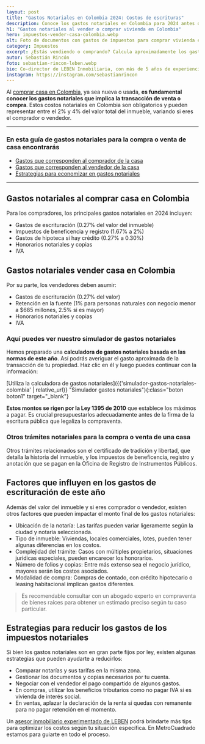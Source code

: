 ```yaml
---
layout: post
title: "Gastos Notariales en Colombia 2024: Costos de escrituras"
description: Conoce los gastos notariales en Colombia para 2024 antes de vender o comprar casa. Simulador de gastos de escrituración, registro, retención, impuestos
h1: "Gastos notariales al vender o comprar vivienda en Colombia"
hero: impuestos-vender-casa-colombia.webp
alt: Foto de documentos con gastos de impuestos para comprar vivienda en Colombia
category: Impuestos
excerpt: ¿Estás vendiendo o comprando? Calcula aproximadamente los gastos notariales de tu vivienda. Costos fijos, variables y tips para pagar menos.
autor: Sebastián Rincón
foto: sebastian-rincon-leben.webp
bio: Co-director de LEBEN Inmobiliaria, con más de 5 años de experiencia en el mercado de propiedades de Fusagasugá. Disfruta compartiendo lo que lo enamora de vivir en esta floreciente ciudad.
instagram: https://instagram.com/sebastianrincon
---
```

Al [comprar casa en Colombia]({{'ventas-casas-y-apartamentos'|relative_url}}), ya sea nueva o usada, **es fundamental conocer los gastos notariales que implica la transacción de venta o compra**. Estos costos notariales en Colombia son obligatorios y pueden representar entre el 2% y 4% del valor total del inmueble, variando si eres el comprador o vendedor.

-----

### En esta guía de gastos notariales para la compra o venta de casa encontrarás

- [Gastos que corresponden al comprador de la casa](#gastos-notariales-al-comprar-casa-en-colombia)
- [Gastos que corresponden al vendedor de la casa](#gastos-notariales-vender-casa-en-colombia)
- [Estrategias para economizar en gastos notariales](#estrategias-para-reducir-los-gastos-de-los-impuestos-notariales)

-----

## Gastos notariales al comprar casa en Colombia

Para los compradores, los principales gastos notariales en 2024 incluyen:

- Gastos de escrituración (0.27% del valor del inmueble)
- Impuestos de beneficencia y registro (1.67% a 2%)
- Gastos de hipoteca si hay crédito (0.27% a 0.30%)
- Honorarios notariales y copias
- IVA

## Gastos notariales vender casa en Colombia

Por su parte, los vendedores deben asumir:

- Gastos de escrituración (0.27% del valor)
- Retención en la fuente (1% para personas naturales con negocio menor a $685 millones, 2.5% si es mayor)
- Honorarios notariales y copias
- IVA

### Aquí puedes ver nuestro simulador de gastos notariales

Hemos preparado una **calculadora de gastos notariales basada en las normas de este año**. Así podrás averiguar el gasto aproximada de la transacción de tu propiedad. Haz clic en él y luego puedes continuar con la información:

[Utiliza la calculadora de gastos notariales]({{'simulador-gastos-notariales-colombia' | relative_url}} "Simulador gastos notariales"){:class="boton boton1" target="_blank"}

**Estos montos se rigen por la Ley 1395 de 2010** que establece los máximos a pagar. Es crucial presupuestarlos adecuadamente antes de la firma de la escritura pública que legaliza la compraventa.

### Otros trámites notariales para la compra o venta de una casa

Otros trámites relacionados son el certificado de tradición y libertad, que detalla la historia del inmueble, y los impuestos de beneficencia, registro y anotación que se pagan en la Oficina de Registro de Instrumentos Públicos.

## Factores que influyen en los gastos de escrituración de este año

Además del valor del inmueble y si eres comprador o vendedor, existen otros factores que pueden impactar el monto final de los gastos notariales:

- Ubicación de la notaría: Las tarifas pueden variar ligeramente según la ciudad y notaría seleccionada.
- Tipo de inmueble: Viviendas, locales comerciales, lotes, pueden tener algunas diferencias en los costos.
- Complejidad del trámite: Casos con múltiples propietarios, situaciones jurídicas especiales, pueden encarecer los honorarios.
- Número de folios y copias: Entre más extenso sea el negocio jurídico, mayores serán los costos asociados.
- Modalidad de compra: Compras de contado, con crédito hipotecario o leasing habitacional implican gastos diferentes.

>Es recomendable consultar con un abogado experto en compraventa de bienes raíces para obtener un estimado preciso según tu caso particular.

## Estrategias para reducir los gastos de los impuestos notariales

Si bien los gastos notariales son en gran parte fijos por ley, existen algunas estrategias que pueden ayudarte a reducirlos:

- Comparar notarías y sus tarifas en la misma zona.
- Gestionar los documentos y copias necesarios por tu cuenta.
- Negociar con el vendedor el pago compartido de algunos gastos.
- En compras, utilizar los beneficios tributarios como no pagar IVA si es vivienda de interés social.
- En ventas, aplazar la declaración de la renta si quedas con remanente para no pagar retención en el momento.

Un [asesor inmobiliario experimentado de LEBEN]({{'contacto'|relative_url}}) podrá brindarte más tips para optimizar los costos según tu situación específica. En MetroCuadrado estamos para guiarte en todo el proceso.
